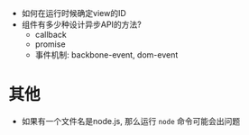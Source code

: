 - 如何在运行时候确定view的ID
- 组件有多少种设计异步API的方法?
    - callback
    - promise
    - 事件机制: backbone-event, dom-event

# 其他
- 如果有一个文件名是node.js, 那么运行 `node` 命令可能会出问题
